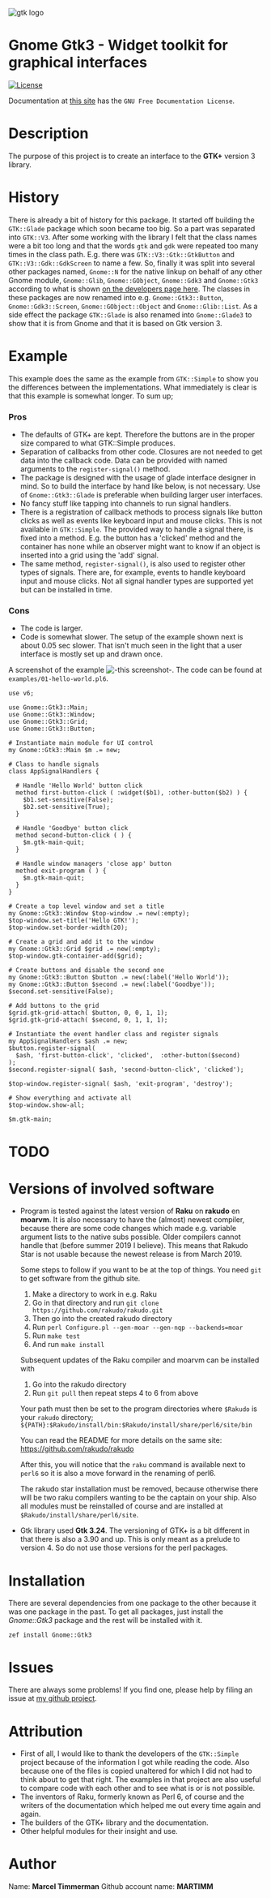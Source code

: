 ![gtk logo][logo]

# Gnome Gtk3 - Widget toolkit for graphical interfaces

[![License](http://martimm.github.io/label/License-label.svg)](http://www.perlfoundation.org/artistic_license_2_0)

Documentation at [this site](http://martimm.github.io/gnome-gtk3) has the `GNU Free Documentation License`.

# Description

The purpose of this project is to create an interface to the **GTK+** version 3 library.

# History
There is already a bit of history for this package. It started off building the `GTK::Glade` package which soon became too big. So a part was separated into `GTK::V3`. After some working with the library I felt that the class names were a bit too long and that the words `gtk` and `gdk` were repeated too many times in the class path. E.g. there was `GTK::V3::Gtk::GtkButton` and `GTK::V3::Gdk::GdkScreen` to name a few. So, finally it was split into several other packages named, `Gnome::N` for the native linkup on behalf of any other Gnome module, `Gnome::Glib`, `Gnome::GObject`, `Gnome::Gdk3` and `Gnome::Gtk3` according to what is shown [on the developers page here][devel refs]. The classes in these packages are now renamed into e.g. `Gnome::Gtk3::Button`, `Gnome::Gdk3::Screen`, `Gnome::GObject::Object` and `Gnome::Glib::List`. As a side effect the package `GTK::Glade` is also renamed into `Gnome::Glade3` to show that it is from Gnome and that it is based on Gtk version 3.

# Example

This example does the same as the example from `GTK::Simple` to show you the differences between the implementations. What immediately is clear is that this example is somewhat longer. To sum up;
### Pros
  * The defaults of GTK+ are kept. Therefore the buttons are in the proper size compared to what GTK::Simple produces.
  * Separation of callbacks from other code. Closures are not needed to get data into the callback code. Data can be provided with named arguments to the `register-signal()` method.
  * The package is designed with the usage of glade interface designer in mind. So to build the interface by hand like below, is not necessary. Use of `Gnome::Gtk3::Glade` is preferable when building larger user interfaces.
  * No fancy stuff like tapping into channels to run signal handlers.
  * There is a registration of callback methods to process signals like button clicks as well as events like keyboard input and mouse clicks. This is not available in `GTK::Simple`. The provided way to handle a signal there, is fixed into a method. E.g. the button has a 'clicked' method and the container has none while an observer might want to know if an object is inserted into a grid using the 'add' signal.
  * The same method, `register-signal()`, is also used to register other types of signals. There are, for example, events to handle keyboard input and mouse clicks. Not all signal handler types are supported yet but can be installed in time.

### Cons
  * The code is larger.
  * Code is somewhat slower. The setup of the example shown next is about 0.05 sec slower. That isn't much seen in the light that a user interface is mostly set up and drawn once.

A screenshot of the example
![-this screenshot-][screenshot 1].
The code can be found at `examples/01-hello-world.pl6`.
```
use v6;

use Gnome::Gtk3::Main;
use Gnome::Gtk3::Window;
use Gnome::Gtk3::Grid;
use Gnome::Gtk3::Button;

# Instantiate main module for UI control
my Gnome::Gtk3::Main $m .= new;

# Class to handle signals
class AppSignalHandlers {

  # Handle 'Hello World' button click
  method first-button-click ( :widget($b1), :other-button($b2) ) {
    $b1.set-sensitive(False);
    $b2.set-sensitive(True);
  }

  # Handle 'Goodbye' button click
  method second-button-click ( ) {
    $m.gtk-main-quit;
  }

  # Handle window managers 'close app' button
  method exit-program ( ) {
    $m.gtk-main-quit;
  }
}

# Create a top level window and set a title
my Gnome::Gtk3::Window $top-window .= new(:empty);
$top-window.set-title('Hello GTK!');
$top-window.set-border-width(20);

# Create a grid and add it to the window
my Gnome::Gtk3::Grid $grid .= new(:empty);
$top-window.gtk-container-add($grid);

# Create buttons and disable the second one
my Gnome::Gtk3::Button $button .= new(:label('Hello World'));
my Gnome::Gtk3::Button $second .= new(:label('Goodbye'));
$second.set-sensitive(False);

# Add buttons to the grid
$grid.gtk-grid-attach( $button, 0, 0, 1, 1);
$grid.gtk-grid-attach( $second, 0, 1, 1, 1);

# Instantiate the event handler class and register signals
my AppSignalHandlers $ash .= new;
$button.register-signal(
  $ash, 'first-button-click', 'clicked',  :other-button($second)
);
$second.register-signal( $ash, 'second-button-click', 'clicked');

$top-window.register-signal( $ash, 'exit-program', 'destroy');

# Show everything and activate all
$top-window.show-all;

$m.gtk-main;
```

# TODO

# Versions of involved software

* Program is tested against the latest version of **Raku** on **rakudo** en **moarvm**. It is also necessary to have the (almost) newest compiler, because there are some code changes which made e.g. variable argument lists to the native subs possible. Older compilers cannot handle that (before summer 2019 I believe). This means that Rakudo Star is not usable because the newest release is from March 2019.

  Some steps to follow if you want to be at the top of things. You need `git` to get software from the github site.
  1) Make a directory to work in e.g. Raku
  2) Go in that directory and run `git clone https://github.com/rakudo/rakudo.git`
  3) Then go into the created rakudo directory
  4) Run `perl Configure.pl --gen-moar --gen-nqp --backends=moar`
  5) Run `make test`
  6) And run `make install`

  Subsequent updates of the Raku compiler and moarvm can be installed with
  1) Go into the rakudo directory
  2) Run `git pull`
  then repeat steps 4 to 6 from above

  Your path must then be set to the program directories where `$Rakudo` is your  `rakudo` directory;
  `${PATH}:$Rakudo/install/bin:$Rakudo/install/share/perl6/site/bin`

  You can read the README for more details on the same site: https://github.com/rakudo/rakudo

  After this, you will notice that the `raku` command is available next to `perl6` so it is also a move forward in the renaming of perl6.

  The rakudo star installation must be removed, because otherwise there will be two raku compilers wanting to be the captain on your ship. Also all modules must be reinstalled of course and are installed at `$Rakudo/install/share/perl6/site`.

* Gtk library used **Gtk 3.24**. The versioning of GTK+ is a bit different in that there is also a 3.90 and up. This is only meant as a prelude to version 4. So do not use those versions for the perl packages.


# Installation
There are several dependencies from one package to the other because it was one package in the past. To get all packages, just install the *Gnome::Gtk3* package and the rest will be installed with it.

`zef install Gnome::Gtk3`

# Issues

There are always some problems! If you find one, please help by filing an issue at [my github project](https://github.com/MARTIMM/gnome-gtk3/issues).

# Attribution
* First of all, I would like to thank the developers of the `GTK::Simple` project because of the information I got while reading the code. Also because one of the files is copied unaltered for which I did not had to think about to get that right. The examples in that project are also useful to compare code with each other and to see what is or is not possible.
* The inventors of Raku, formerly known as Perl 6, of course and the writers of the documentation which helped me out every time again and again.
* The builders of the GTK+ library and the documentation.
* Other helpful modules for their insight and use.

# Author

Name: **Marcel Timmerman**
Github account name: **MARTIMM**

[//]: # (---- [refs] ----------------------------------------------------------)
[changes]: https://martimm.github.io/gnome-gtk3/CHANGES.html
[logo]: https://martimm.github.io/gnome-gtk3/content-docs/images/gtk-perl6.png
[devel refs]: https://developer.gnome.org/references

[screenshot 1]: https://martimm.github.io/gnome-gtk3/content-docs/tutorial/images/01-hello-world.png
[screenshot 2]: https://martimm.github.io/gnome-gtk3/content-docs/images/examples/16a-level-bar.png
[screenshot 3]: https://martimm.github.io/gnome-gtk3/content-docs/images/examples/16b-level-bar.png
[screenshot 4]: https://martimm.github.io/gnome-gtk3/content-docs/images/examples/ex-GtkScale.png


[//]: # (Pod documentation rendered with)
[//]: # (pod-render.pl6 --md --d=../gnome-gtk3/docs/content-docs/references/Gtk3 lib)
